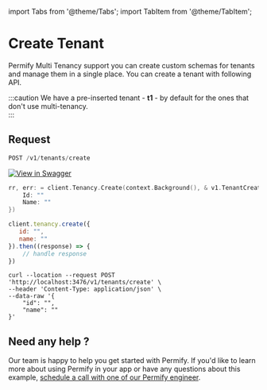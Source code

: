 import Tabs from '@theme/Tabs';
import TabItem from '@theme/TabItem';

# Create Tenant

Permify Multi Tenancy support you can create custom schemas for tenants and manage them in a single place. You can create a tenant with following API.

:::caution 
We have a pre-inserted tenant - **t1** - by default for the ones that don't use multi-tenancy.  
:::

## Request

```javascript
POST /v1/tenants/create
```

[![View in Swagger](http://jessemillar.github.io/view-in-swagger-button/button.svg)](https://permify.github.io/permify-swagger/#/Tenancy/tenants.create)

<Tabs>
<TabItem value="go" label="Go">

```go
rr, err: = client.Tenancy.Create(context.Background(), & v1.TenantCreateRequest {
    Id: ""
    Name: ""
})
```

</TabItem>

<TabItem value="node" label="Node">

```javascript
client.tenancy.create({
   id: "",
   name: ""
}).then((response) => {
    // handle response
})
```

</TabItem>
<TabItem value="curl" label="cURL">

```curl
curl --location --request POST 'http://localhost:3476/v1/tenants/create' \
--header 'Content-Type: application/json' \
--data-raw '{
    "id": "",
    "name": ""
}'
```
</TabItem>
</Tabs>

## Need any help ?

Our team is happy to help you get started with Permify. If you'd like to learn more about using Permify in your app or have any questions about this example, [schedule a call with one of our Permify engineer](https://meetings-eu1.hubspot.com/ege-aytin/call-with-an-expert).